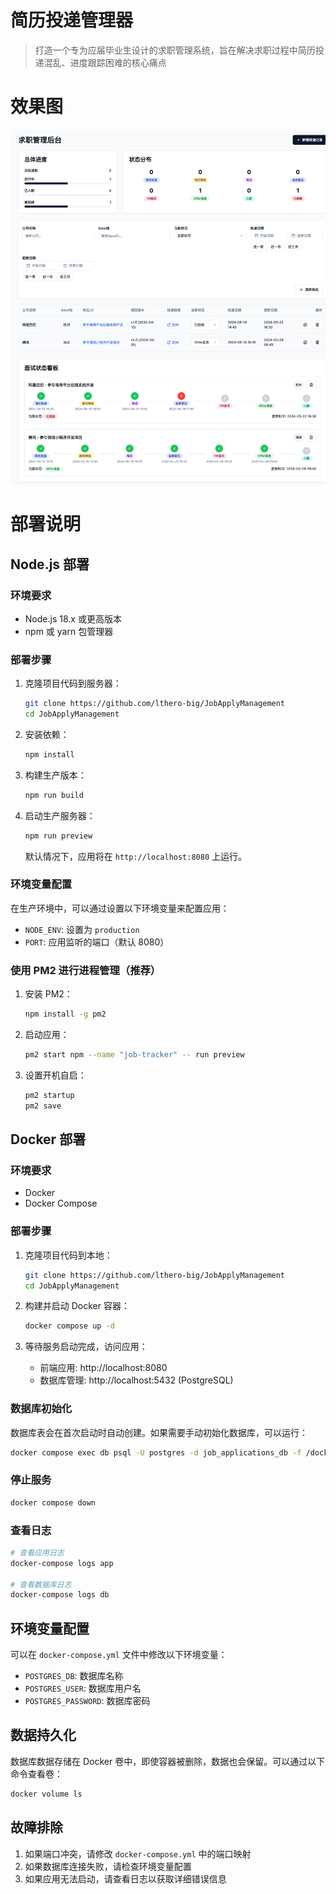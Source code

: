 

# 简历投递管理器

> 打造一个专为应届毕业生设计的求职管理系统，旨在解决求职过程中简历投递混乱、进度跟踪困难的核心痛点



# 效果图

![img](image.png)



# 部署说明

## Node.js 部署

### 环境要求

- Node.js 18.x 或更高版本
- npm 或 yarn 包管理器

### 部署步骤

1. 克隆项目代码到服务器：

   ```bash
   git clone https://github.com/lthero-big/JobApplyManagement
   cd JobApplyManagement
   ```

2. 安装依赖：

   ```bash
   npm install
   ```

3. 构建生产版本：

   ```bash
   npm run build
   ```

4. 启动生产服务器：

   ```bash
   npm run preview
   ```

   默认情况下，应用将在 `http://localhost:8080` 上运行。

### 环境变量配置

在生产环境中，可以通过设置以下环境变量来配置应用：

- `NODE_ENV`: 设置为 `production`
- `PORT`: 应用监听的端口（默认 8080）

### 使用 PM2 进行进程管理（推荐）

1. 安装 PM2：

   ```bash
   npm install -g pm2
   ```

2. 启动应用：

   ```bash
   pm2 start npm --name "job-tracker" -- run preview
   ```

3. 设置开机自启：

   ```bash
   pm2 startup
   pm2 save
   ```

## Docker 部署

### 环境要求

- Docker
- Docker Compose

### 部署步骤

1. 克隆项目代码到本地：

   ```bash
   git clone https://github.com/lthero-big/JobApplyManagement
   cd JobApplyManagement
   ```

2. 构建并启动 Docker 容器：

   ```bash
   docker compose up -d
   ```

3. 等待服务启动完成，访问应用：

   - 前端应用: http://localhost:8080
   - 数据库管理: http://localhost:5432 (PostgreSQL)

### 数据库初始化

数据库表会在首次启动时自动创建。如果需要手动初始化数据库，可以运行：

```bash
docker compose exec db psql -U postgres -d job_applications_db -f /docker-entrypoint-initdb.d/init-db.sh
```

### 停止服务

```bash
docker compose down
```

### 查看日志

```bash
# 查看应用日志
docker-compose logs app

# 查看数据库日志
docker-compose logs db
```

## 环境变量配置

可以在 `docker-compose.yml` 文件中修改以下环境变量：

- `POSTGRES_DB`: 数据库名称
- `POSTGRES_USER`: 数据库用户名
- `POSTGRES_PASSWORD`: 数据库密码

## 数据持久化

数据库数据存储在 Docker 卷中，即使容器被删除，数据也会保留。可以通过以下命令查看卷：

```bash
docker volume ls
```

## 故障排除

1. 如果端口冲突，请修改 `docker-compose.yml` 中的端口映射
2. 如果数据库连接失败，请检查环境变量配置
3. 如果应用无法启动，请查看日志以获取详细错误信息
